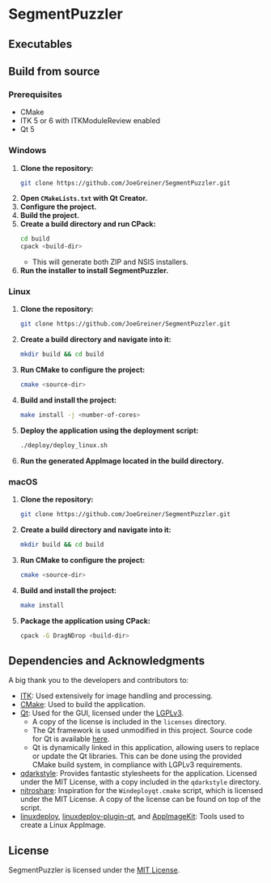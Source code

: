 # SegmentPuzzler

## Executables

## Build from source

### Prerequisites

* CMake
* ITK 5 or 6 with ITKModuleReview enabled
* Qt 5

### Windows

1. **Clone the repository:**
    ```bash
    git clone https://github.com/JoeGreiner/SegmentPuzzler.git
    ```
2. **Open `CMakeLists.txt` with Qt Creator.**
3. **Configure the project.**
4. **Build the project.**
5. **Create a build directory and run CPack:**
    ```bash
    cd build
    cpack <build-dir>
    ```
    - This will generate both ZIP and NSIS installers.
6. **Run the installer to install SegmentPuzzler.**

### Linux

1. **Clone the repository:**
    ```bash
    git clone https://github.com/JoeGreiner/SegmentPuzzler.git
    ```
2. **Create a build directory and navigate into it:**
    ```bash
    mkdir build && cd build
    ```
3. **Run CMake to configure the project:**
    ```bash
    cmake <source-dir>
    ```
4. **Build and install the project:**
    ```bash
    make install -j <number-of-cores>
    ```
5. **Deploy the application using the deployment script:**
    ```bash
    ./deploy/deploy_linux.sh
    ```
6. **Run the generated AppImage located in the build directory.**

### macOS

1. **Clone the repository:**
    ```bash
    git clone https://github.com/JoeGreiner/SegmentPuzzler.git
    ```
2. **Create a build directory and navigate into it:**
    ```bash
    mkdir build && cd build
    ```
3. **Run CMake to configure the project:**
    ```bash
    cmake <source-dir>
    ```
4. **Build and install the project:**
    ```bash
    make install
    ```
5. **Package the application using CPack:**
    ```bash
    cpack -G DragNDrop <build-dir>
    ```

## Dependencies and Acknowledgments

A big thank you to the developers and contributors to:

* [ITK](https://github.com/InsightSoftwareConsortium): Used extensively for image handling and processing.
* [CMake](https://cmake.org/): Used to build the application.
* [Qt](https://www.qt.io/): Used for the GUI, licensed under the [LGPLv3](https://www.gnu.org/licenses/lgpl-3.0.en.html).
    - A copy of the license is included in the `licenses` directory.
    - The Qt framework is used unmodified in this project. Source code for Qt is available [here](https://download.qt.io/official_releases/).
    - Qt is dynamically linked in this application, allowing users to replace or update the Qt libraries. This can be done using the provided CMake build system, in compliance with LGPLv3 requirements.
* [qdarkstyle](https://github.com/ColinDuquesnoy/QDarkStyleSheet): Provides fantastic stylesheets for the application. Licensed under the MIT License, with a copy included in the `qdarkstyle` directory.
* [nitroshare](https://github.com/nitroshare/nitroshare-desktop): Inspiration for the `Windeployqt.cmake` script, which is licensed under the MIT License. A copy of the license can be found on top of the script.
* [linuxdeploy](https://github.com/linuxdeploy/linuxdeploy), [linuxdeploy-plugin-qt](https://github.com/linuxdeploy/linuxdeploy-plugin-qt), and [AppImageKit](https://github.com/AppImage/AppImageKit): Tools used to create a Linux AppImage.

## License

SegmentPuzzler is licensed under the [MIT License](LICENSE).